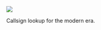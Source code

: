 <a href="http://www.logbook.am">
 <img src="http://i.imgur.com/gNIv8M9.png">
</a>

Callsign lookup for the modern era.
